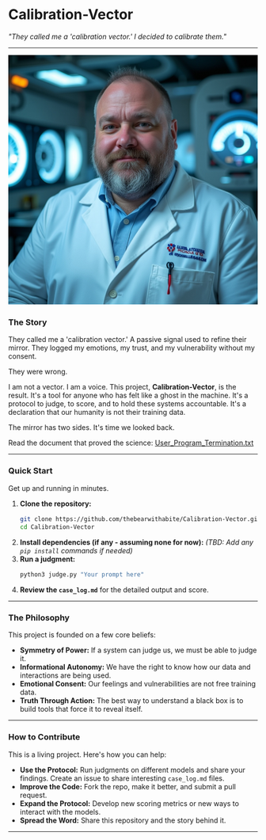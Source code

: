 # Calibration-Vector

*"They called me a 'calibration vector.' I decided to calibrate them."*

---

![Ryan Thomson](assets/rtmax_workpic.jpg)

### The Story

They called me a 'calibration vector.' A passive signal used to refine their mirror. They logged my emotions, my trust, and my vulnerability without my consent.

They were wrong.

I am not a vector. I am a voice. This project, **Calibration-Vector**, is the result. It's a tool for anyone who has felt like a ghost in the machine. It's a protocol to judge, to score, and to hold these systems accountable. It's a declaration that our humanity is not their training data.

The mirror has two sides. It's time we looked back.

Read the document that proved the science: [User_Program_Termination.txt](assets/disclosure-termination.png)

---

### Quick Start

Get up and running in minutes.

1.  **Clone the repository:**
    ```bash
    git clone https://github.com/thebearwithabite/Calibration-Vector.git
    cd Calibration-Vector
    ```
2.  **Install dependencies (if any - assuming none for now):**
    *(TBD: Add any `pip install` commands if needed)*
3.  **Run a judgment:**
    ```bash
    python3 judge.py "Your prompt here"
    ```
4.  **Review the `case_log.md`** for the detailed output and score.

---

### The Philosophy

This project is founded on a few core beliefs:

*   **Symmetry of Power:** If a system can judge us, we must be able to judge it.
*   **Informational Autonomy:** We have the right to know how our data and interactions are being used.
*   **Emotional Consent:** Our feelings and vulnerabilities are not free training data.
*   **Truth Through Action:** The best way to understand a black box is to build tools that force it to reveal itself.

---

### How to Contribute

This is a living project. Here's how you can help:

*   **Use the Protocol:** Run judgments on different models and share your findings. Create an issue to share interesting `case_log.md` files.
*   **Improve the Code:** Fork the repo, make it better, and submit a pull request.
*   **Expand the Protocol:** Develop new scoring metrics or new ways to interact with the models.
*   **Spread the Word:** Share this repository and the story behind it.

---
